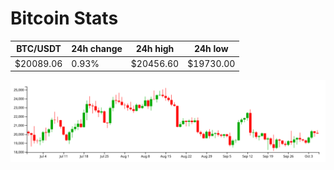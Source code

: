 # Bitcoin Stats

BTC/USDT|24h change|24h high|24h low|
|---|---|---|---|
|$20089.06|0.93%|$20456.60|$19730.00|

<img src="./chart.svg">
